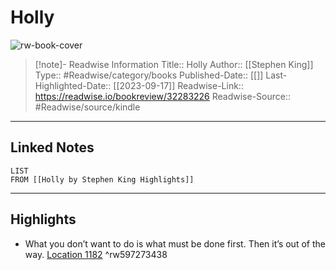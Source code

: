 # Holly

![rw-book-cover](https://m.media-amazon.com/images/I/815oQ6G6HDL._SY160.jpg)
<br>
>[!note]- Readwise Information
>Title:: Holly
>Author:: [[Stephen King]]
>Type:: #Readwise/category/books
>Published-Date:: [[]]
>Last-Highlighted-Date:: [[2023-09-17]]
>Readwise-Link:: https://readwise.io/bookreview/32283226
>Readwise-Source:: #Readwise/source/kindle
--- 

## Linked Notes
```dataview
LIST
FROM [[Holly by Stephen King Highlights]]
```

---

## Highlights
- What you don’t want to do is what must be done first. Then it’s out of the way. [Location 1182](https://readwise.io/open/597273438) ^rw597273438
